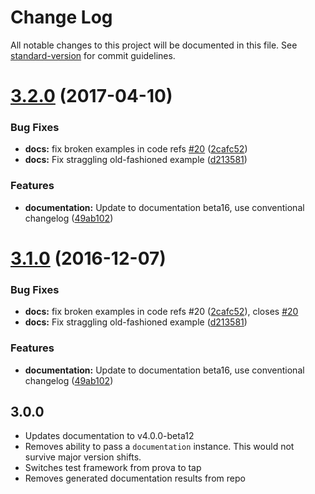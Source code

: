 # Change Log

All notable changes to this project will be documented in this file. See [standard-version](https://github.com/conventional-changelog/standard-version) for commit guidelines.

<a name="3.2.0"></a>
# [3.2.0](https://github.com/documentationjs/gulp-documentation/compare/v3.0.0...v3.2.0) (2017-04-10)


### Bug Fixes

* **docs:** fix broken examples in code refs [#20](https://github.com/documentationjs/gulp-documentation/issues/20) ([2cafc52](https://github.com/documentationjs/gulp-documentation/commit/2cafc52))
* **docs:** Fix straggling old-fashioned example ([d213581](https://github.com/documentationjs/gulp-documentation/commit/d213581))


### Features

* **documentation:** Update to documentation beta16, use conventional changelog ([49ab102](https://github.com/documentationjs/gulp-documentation/commit/49ab102))



<a name="3.1.0"></a>
# [3.1.0](https://github.com/documentationjs/gulp-documentation/compare/v3.0.0...v3.1.0) (2016-12-07)


### Bug Fixes

* **docs:** fix broken examples in code refs #20 ([2cafc52](https://github.com/documentationjs/gulp-documentation/commit/2cafc52)), closes [#20](https://github.com/documentationjs/gulp-documentation/issues/20)
* **docs:** Fix straggling old-fashioned example ([d213581](https://github.com/documentationjs/gulp-documentation/commit/d213581))

### Features

* **documentation:** Update to documentation beta16, use conventional changelog ([49ab102](https://github.com/documentationjs/gulp-documentation/commit/49ab102))




## 3.0.0

- Updates documentation to v4.0.0-beta12
- Removes ability to pass a `documentation` instance. This would not survive
  major version shifts.
- Switches test framework from prova to tap
- Removes generated documentation results from repo
